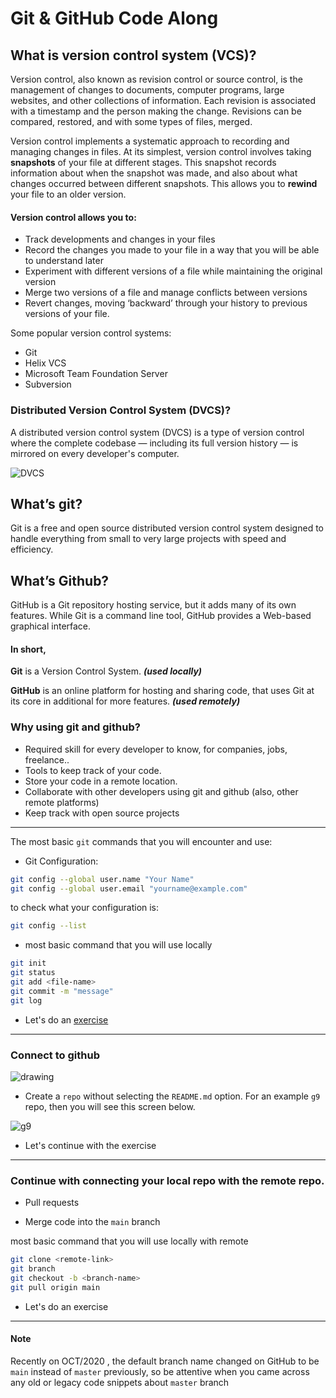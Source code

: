 # Git & GitHub Code Along

## What is version control system (VCS)?

Version control, also known as revision control or source control, is the management of changes to documents, computer programs, large websites, and other collections of information. Each revision is associated with a timestamp and the person making the change. Revisions can be compared, restored, and with some types of files, merged.

Version control implements a systematic approach to recording and managing changes in files. At its simplest, version control involves taking **snapshots** of your file at different stages. This snapshot records information about when the snapshot was made, and also about what changes occurred between different snapshots. This allows you to **rewind** your file to an older version.

#### Version control allows you to:

- Track developments and changes in your files
- Record the changes you made to your file in a way that you will be able to understand later
- Experiment with different versions of a file while maintaining the original version
- Merge two versions of a file and manage conflicts between versions
- Revert changes, moving ‘backward’ through your history to previous versions of your file.

Some popular version control systems:

- Git
- Helix VCS
- Microsoft Team Foundation Server
- Subversion

### Distributed Version Control System (DVCS)?

A distributed version control system (DVCS) is a type of version control where the complete codebase — including its full version history — is mirrored on every developer's computer.

![DVCS](https://i.imgur.com/ZJ2Dg4c.png)

## What’s git?

Git is a free and open source distributed version control system designed to handle everything from small to very large projects with speed and efficiency.

## What’s Github?

GitHub is a Git repository hosting service, but it adds many of its own features. While Git is a command line tool, GitHub provides a Web-based graphical interface.

#### In short,

**Git** is a Version Control System. **_(used locally)_**

**GitHub** is an online platform for hosting and sharing code, that uses Git at its core in additional for more features. **_(used remotely)_**

### Why using git and github?

- Required skill for every developer to know, for companies, jobs, freelance..
- Tools to keep track of your code.
- Store your code in a remote location.
- Collaborate with other developers using git and github (also, other remote platforms)
- Keep track with open source projects

---

The most basic `git` commands that you will encounter and use:

- Git Configuration:

```bash
git config --global user.name "Your Name"
git config --global user.email "yourname@example.com"
```

to check what your configuration is:

```bash
git config --list
```

- most basic command that you will use locally

```bash
git init
git status
git add <file-name>
git commit -m "message"
git log
```

- Let's do an [exercise](./exercises/ex1.md)

---

### Connect to github

![drawing](https://i.stack.imgur.com/UvZ0M.png)

- Create a `repo` without selecting the `README.md` option. For an example `g9` repo, then you will see this screen below.

![g9](https://i.imgur.com/sps8BQE.png)

- Let's continue with the exercise

---

### Continue with connecting your local repo with the remote repo.

- Pull requests

- Merge code into the `main` branch

most basic command that you will use locally with remote

```bash
git clone <remote-link>
git branch
git checkout -b <branch-name>
git pull origin main
```

- Let's do an exercise

---

#### Note

Recently on OCT/2020 , the default branch name changed on GitHub to be `main` instead of `master` previously, so be attentive when you came across any old or legacy code snippets about `master` branch
